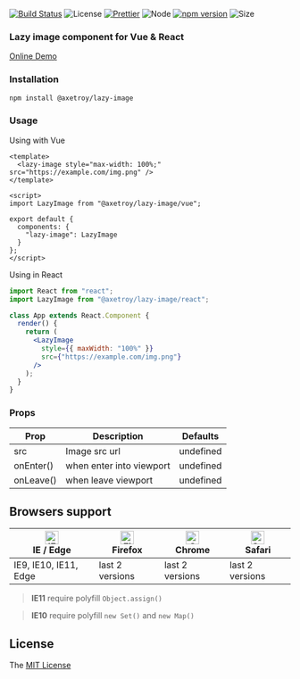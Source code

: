 [![Build Status](https://travis-ci.org/axetroy/lazy-image.svg?branch=master)](https://travis-ci.org/axetroy/lazy-image)
![License](https://img.shields.io/badge/license-MIT-green.svg)
[![Prettier](https://img.shields.io/badge/Code%20Style-Prettier-green.svg)](https://github.com/prettier/prettier)
![Node](https://img.shields.io/badge/node-%3E=7.6-blue.svg?style=flat-square)
[![npm version](https://badge.fury.io/js/%40axetroy%2Flazy-image.svg)](https://badge.fury.io/js/%40axetroy%2Flazy-image)
![Size](https://github-size-badge.herokuapp.com/axetroy/lazy-image.svg)

### Lazy image component for Vue & React

[Online Demo](https://axetroy.github.io/lazy-image)

### Installation

```bash
npm install @axetroy/lazy-image
```

### Usage

Using with Vue

```vue
<template>
  <lazy-image style="max-width: 100%;" src="https://example.com/img.png" />
</template>

<script>
import LazyImage from "@axetroy/lazy-image/vue";

export default {
  components: {
    "lazy-image": LazyImage
  }
};
</script>
```

Using in React

```jsx
import React from "react";
import LazyImage from "@axetroy/lazy-image/react";

class App extends React.Component {
  render() {
    return (
      <LazyImage
        style={{ maxWidth: "100%" }}
        src={"https://example.com/img.png"}
      />
    );
  }
}
```

### Props

| Prop      | Description              | Defaults  |
| --------- | ------------------------ | --------- |
| src       | Image src url            | undefined |
| onEnter() | when enter into viewport | undefined |
| onLeave() | when leave viewport      | undefined |

## Browsers support

| [<img src="https://raw.githubusercontent.com/alrra/browser-logos/master/src/edge/edge_48x48.png" alt="IE / Edge" width="24px" height="24px" />](http://godban.github.io/browsers-support-badges/)</br>IE / Edge | [<img src="https://raw.githubusercontent.com/alrra/browser-logos/master/src/firefox/firefox_48x48.png" alt="Firefox" width="24px" height="24px" />](http://godban.github.io/browsers-support-badges/)</br>Firefox | [<img src="https://raw.githubusercontent.com/alrra/browser-logos/master/src/chrome/chrome_48x48.png" alt="Chrome" width="24px" height="24px" />](http://godban.github.io/browsers-support-badges/)</br>Chrome | [<img src="https://raw.githubusercontent.com/alrra/browser-logos/master/src/safari/safari_48x48.png" alt="Safari" width="24px" height="24px" />](http://godban.github.io/browsers-support-badges/)</br>Safari |
| --------------------------------------------------------------------------------------------------------------------------------------------------------------------------------------------------------------- | ----------------------------------------------------------------------------------------------------------------------------------------------------------------------------------------------------------------- | ------------------------------------------------------------------------------------------------------------------------------------------------------------------------------------------------------------- | ------------------------------------------------------------------------------------------------------------------------------------------------------------------------------------------------------------- |
| IE9, IE10, IE11, Edge                                                                                                                                                                                           | last 2 versions                                                                                                                                                                                                   | last 2 versions                                                                                                                                                                                               | last 2 versions                                                                                                                                                                                               |

> **IE11** require polyfill `Object.assign()`

> **IE10** require polyfill `new Set()` and `new Map()`

## License

The [MIT License](https://github.com/axetroy/lazy-image/blob/master/LICENSE)
